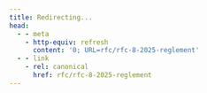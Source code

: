 ```yaml
---
title: Redirecting...
head:
  - - meta
    - http-equiv: refresh
      content: '0; URL=rfc/rfc-8-2025-reglement'
  - - link
    - rel: canonical
      href: rfc/rfc-8-2025-reglement
---
```

